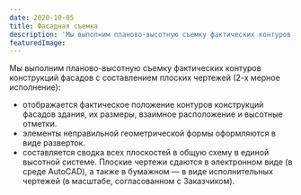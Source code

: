 ```yaml
---
date: 2020-10-05
title: Фасадная съемка
description: 'Мы выполним планово-высотную съемку фактических контуров конструкций фасадов с составлением плоских чертежей (2-х мерное исполнение)'
featuredImage:
---
```


Мы выполним планово-высотную съемку фактических контуров конструкций фасадов с составлением плоских чертежей (2-х мерное исполнение):

- отображается фактическое положение контуров конструкций фасадов здания, их размеры, взаимное расположение и высотные отметки.
- элементы неправильной геометрической формы оформляются в виде разверток.
- составляется сводка всех плоскостей в общую схему в единой высотной системе. Плоские чертежи сдаются в электронном виде (в среде AutoCAD), а также в бумажном — в виде исполнительных чертежей (в масштабе, согласованном с Заказчиком).
